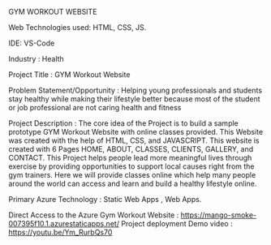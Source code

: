 GYM WORKOUT WEBSITE

Web Technologies used: HTML, CSS, JS.

IDE: VS-Code

Industry : Health

Project Title : GYM Workout Website

Problem Statement/Opportunity : Helping young professionals and students stay healthy while making their lifestyle better because most of the student or job professional are not caring health and fitness

Project Description :
The core idea of the Project is to build a sample prototype GYM Workout Website with online classes provided. This Website was created with the help of HTML, CSS, and JAVASCRIPT. This website is created with 6 Pages HOME, ABOUT, CLASSES, CLIENTS, GALLERY, and CONTACT. This Project helps people lead more meaningful lives through exercise by providing opportunities to support local causes right from the gym trainers.
Here we will provide classes online which help many people around the world can access and learn and build a healthy lifestyle online.

Primary Azure Technology : Static Web Apps , Web Apps.

Direct Access to the Azure Gym Workout Website : https://mango-smoke-007395f10.1.azurestaticapps.net/
Project deployment Demo video : https://youtu.be/Ym_RurbQs70
